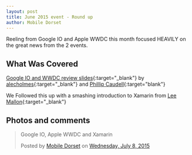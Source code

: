 ```yaml
---
layout: post
title: June 2015 event - Round up
author: Mobile Dorset
---
```

Reeling from Google IO and Apple WWDC this month focused HEAVILY on the great news from the 2 events.

## What Was Covered

[Google IO and WWDC review slides](https://docs.google.com/presentation/d/1bfLJgPiq-9lErP6CmUX3_GmV7AGwJb1_5nP0jg9y2yo/edit?usp=sharing){:target="_blank"} by [alecholmes](https://twitter.com/alecholmes){:target="_blank"} and [Phillip Caudell](https://twitter.com/phillipcaudell){:target="blank"}

We Followed this up with a smashing introduction to Xamarin from [Lee Mallon](https://twitter.com/@leemallon){:target="_blank"}

## Photos and comments
<div id="fb-root"></div><script>(function(d, s, id) {  var js, fjs = d.getElementsByTagName(s)[0];  if (d.getElementById(id)) return;  js = d.createElement(s); js.id = id;  js.src = "//connect.facebook.net/en_US/sdk.js#xfbml=1&version=v2.3";  fjs.parentNode.insertBefore(js, fjs);}(document, 'script', 'facebook-jssdk'));</script><div class="fb-post" data-href="https://www.facebook.com/media/set/?set=a.1006677929356424.1073741833.934423343248550&amp;type=3" data-width="500"><div class="fb-xfbml-parse-ignore"><blockquote cite="https://www.facebook.com/media/set/?set=a.1006677929356424.1073741833.934423343248550&amp;type=3"><p>Google IO, Apple WWDC and Xamarin</p>Posted by <a href="https://www.facebook.com/MobileDorset">Mobile Dorset</a> on&nbsp;<a href="https://www.facebook.com/media/set/?set=a.1006677929356424.1073741833.934423343248550&amp;type=3">Wednesday, July 8, 2015</a></blockquote></div></div>
